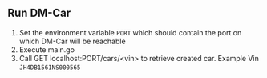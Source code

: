 ## Run DM-Car

1. Set the environment variable `PORT` which should contain the port on which DM-Car will be reachable
2. Execute main.go
3. Call GET localhost:PORT/cars/\<vin\> to retrieve created car. Example Vin <code>JH4DB1561NS000565</code>

